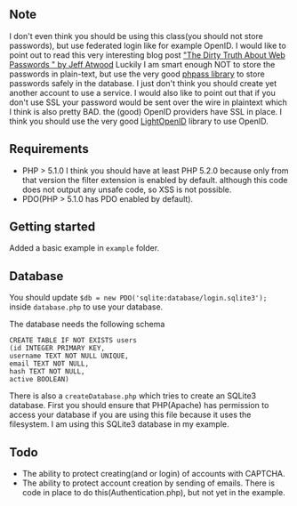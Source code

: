 Note
--
I don't even think you should be using this
class(you should not store passwords), but use federated login like for example
OpenID. I would  like to point out to read this very interesting blog post
["The Dirty Truth About Web Passwords " by Jeff Atwood](http://www.codinghorror.com/blog/2010/12/the-dirty-truth-about-web-passwords.html)
Luckily I am smart enough NOT to store the passwords in plain-text,
but use the very good
[phpass library](http://www.openwall.com/phpass/)
to store passwords safely in the database.
I just don't think you should create yet another account to use a service.
I would also like to point out that if you don't use SSL your password would be
sent over the wire in plaintext which I think is also pretty BAD.
the (good) OpenID providers have SSL in place.
I think you should use the very good [LightOpenID](http://gitorious.org/lightopenid)
library to use OpenID.

Requirements
--

- PHP > 5.1.0
  I think you should have at least PHP 5.2.0 because only from that version the 
  filter extension is enabled by default. although this code does not output any
  unsafe code, so XSS is not possible.
- PDO(PHP > 5.1.0 has PDO enabled by default).

Getting started
--

Added a basic example in `example` folder.

Database
--

You should update `$db = new PDO('sqlite:database/login.sqlite3');`  inside
`database.php` to use your database.

The database needs the following schema

    CREATE TABLE IF NOT EXISTS users
    (id INTEGER PRIMARY KEY,
    username TEXT NOT NULL UNIQUE,
    email TEXT NOT NULL,
    hash TEXT NOT NULL,
    active BOOLEAN)

There is also a `createDatabase.php` which tries to create an SQLite3 database.
First you should ensure that PHP(Apache) has permission to access your
database if you are using this file because it uses the filesystem.
I am using this SQLite3 database in my example.

Todo
--

- The ability to protect creating(and or login) of accounts with CAPTCHA.
- The ability to protect account creation by sending of emails. There is code in
 place to do this(Authentication.php), but not yet in the example.